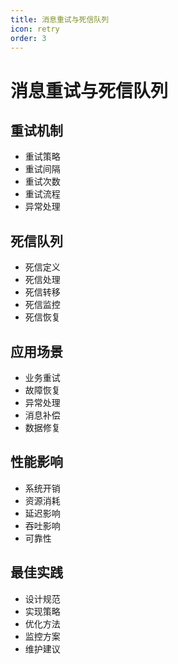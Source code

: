 ```yaml
---
title: 消息重试与死信队列
icon: retry
order: 3
---
```


# 消息重试与死信队列

## 重试机制
- 重试策略
- 重试间隔
- 重试次数
- 重试流程
- 异常处理

## 死信队列
- 死信定义
- 死信处理
- 死信转移
- 死信监控
- 死信恢复

## 应用场景
- 业务重试
- 故障恢复
- 异常处理
- 消息补偿
- 数据修复

## 性能影响
- 系统开销
- 资源消耗
- 延迟影响
- 吞吐影响
- 可靠性

## 最佳实践
- 设计规范
- 实现策略
- 优化方法
- 监控方案
- 维护建议
